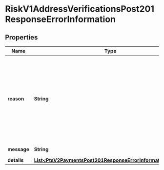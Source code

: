 
# RiskV1AddressVerificationsPost201ResponseErrorInformation

## Properties
Name | Type | Description | Notes
------------ | ------------- | ------------- | -------------
**reason** | **String** | The reason of the status. Value can be   - &#x60;APARTMENT_NUMBER_NOT_FOUND&#x60;   - &#x60;INSUFFICIENT_ADDRESS_INFORMATION&#x60;   - &#x60;HOUSE_OR_BOX_NUMBER_NOT_FOUND&#x60;   - &#x60;MULTIPLE_ADDRESS_MATCHES&#x60;   - &#x60;BOX_NUMBER_NOT_FOUND&#x60;   - &#x60;ROUTE_SERVICE_NOT_FOUND&#x60;   - &#x60;STREET_NAME_NOT_FOUND&#x60;   - &#x60;POSTAL_CODE_NOT_FOUND&#x60;   - &#x60;UNVERIFIABLE_ADDRESS&#x60;   - &#x60;MULTIPLE_ADDRESS_MATCHES_INTERNATIONAL&#x60;   - &#x60;ADDRESS_MATCH_NOT_FOUND&#x60;   - &#x60;UNSUPPORTED_CHARACTER_SET&#x60;   - &#x60;INVALID_MERCHANT_CONFIGURATION&#x60;  |  [optional]
**message** | **String** | The detail message related to the status and reason listed above. |  [optional]
**details** | [**List&lt;PtsV2PaymentsPost201ResponseErrorInformationDetails&gt;**](PtsV2PaymentsPost201ResponseErrorInformationDetails.md) |  |  [optional]



